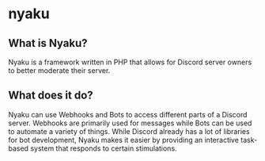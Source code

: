 # nyaku

## What is Nyaku?
Nyaku is a framework written in PHP that allows for Discord server owners to better moderate their server.

## What does it do?
Nyaku can use Webhooks and Bots to access different parts of a Discord server. Webhooks are primarily used for messages while Bots can be used to automate a variety of things. While Discord already has a lot of libraries for bot development, Nyaku makes it easier by providing an interactive task-based system that responds to certain stimulations.

